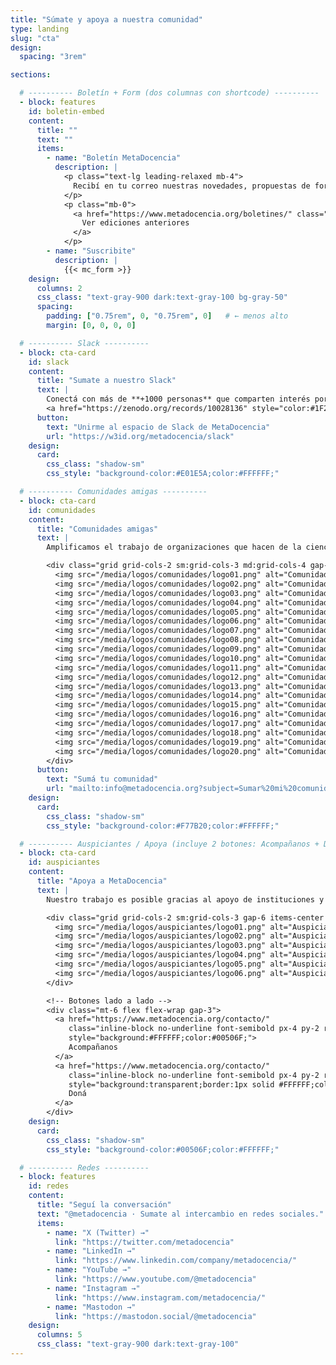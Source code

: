 ```yaml
---
title: "Súmate y apoya a nuestra comunidad"
type: landing
slug: "cta"
design:
  spacing: "3rem"

sections:

  # ---------- Boletín + Form (dos columnas con shortcode) ----------
  - block: features
    id: boletin-embed
    content:
      title: ""
      text: ""
      items:
        - name: "Boletín MetaDocencia"
          description: |
            <p class="text-lg leading-relaxed mb-4">
              Recibí en tu correo nuestras novedades, propuestas de formación, oportunidades y eventos de interés.
            </p>
            <p class="mb-0">
              <a href="https://www.metadocencia.org/boletines/" class="underline font-semibold" target="_blank" rel="noopener">
                Ver ediciones anteriores
              </a>
            </p>
        - name: "Suscribite"
          description: |
            {{< mc_form >}}
    design:
      columns: 2
      css_class: "text-gray-900 dark:text-gray-100 bg-gray-50"
      spacing:
        padding: ["0.75rem", 0, "0.75rem", 0]   # ← menos alto
        margin: [0, 0, 0, 0]

  # ---------- Slack ----------
  - block: cta-card
    id: slack
    content:
      title: "Sumate a nuestro Slack"
      text: |
        Conectá con más de **+1000 personas** que comparten interés por la educación, la ciencia abierta y la colaboración.
        <a href="https://zenodo.org/records/10028136" style="color:#1F2937;text-decoration:underline;">Qué es Slack y cómo puedo sumarme a la conversación</a>
      button:
        text: "Unirme al espacio de Slack de MetaDocencia"
        url: "https://w3id.org/metadocencia/slack"
    design:
      card:
        css_class: "shadow-sm"
        css_style: "background-color:#E01E5A;color:#FFFFFF;"

  # ---------- Comunidades amigas ----------
  - block: cta-card
    id: comunidades
    content:
      title: "Comunidades amigas"
      text: |
        Amplificamos el trabajo de organizaciones que hacen de la ciencia abierta un esfuerzo global, colectivo y comunitario.

        <div class="grid grid-cols-2 sm:grid-cols-3 md:grid-cols-4 gap-6 items-center mt-4">
          <img src="/media/logos/comunidades/logo01.png" alt="Comunidad 1" class="max-h-10 w-auto opacity-95">
          <img src="/media/logos/comunidades/logo02.png" alt="Comunidad 2" class="max-h-10 w-auto opacity-95">
          <img src="/media/logos/comunidades/logo03.png" alt="Comunidad 3" class="max-h-10 w-auto opacity-95">
          <img src="/media/logos/comunidades/logo04.png" alt="Comunidad 4" class="max-h-10 w-auto opacity-95">
          <img src="/media/logos/comunidades/logo05.png" alt="Comunidad 5" class="max-h-10 w-auto opacity-95">
          <img src="/media/logos/comunidades/logo06.png" alt="Comunidad 6" class="max-h-10 w-auto opacity-95">
          <img src="/media/logos/comunidades/logo07.png" alt="Comunidad 7" class="max-h-10 w-auto opacity-95">
          <img src="/media/logos/comunidades/logo08.png" alt="Comunidad 8" class="max-h-10 w-auto opacity-95">
          <img src="/media/logos/comunidades/logo09.png" alt="Comunidad 9" class="max-h-10 w-auto opacity-95">
          <img src="/media/logos/comunidades/logo10.png" alt="Comunidad 10" class="max-h-10 w-auto opacity-95">
          <img src="/media/logos/comunidades/logo11.png" alt="Comunidad 11" class="max-h-10 w-auto opacity-95">
          <img src="/media/logos/comunidades/logo12.png" alt="Comunidad 12" class="max-h-10 w-auto opacity-95">
          <img src="/media/logos/comunidades/logo13.png" alt="Comunidad 13" class="max-h-10 w-auto opacity-95">
          <img src="/media/logos/comunidades/logo14.png" alt="Comunidad 14" class="max-h-10 w-auto opacity-95">
          <img src="/media/logos/comunidades/logo15.png" alt="Comunidad 15" class="max-h-10 w-auto opacity-95">
          <img src="/media/logos/comunidades/logo16.png" alt="Comunidad 16" class="max-h-10 w-auto opacity-95">
          <img src="/media/logos/comunidades/logo17.png" alt="Comunidad 17" class="max-h-10 w-auto opacity-95">
          <img src="/media/logos/comunidades/logo18.png" alt="Comunidad 18" class="max-h-10 w-auto opacity-95">
          <img src="/media/logos/comunidades/logo19.png" alt="Comunidad 19" class="max-h-10 w-auto opacity-95">
          <img src="/media/logos/comunidades/logo20.png" alt="Comunidad 20" class="max-h-10 w-auto opacity-95">
        </div>
      button:
        text: "Sumá tu comunidad"
        url: "mailto:info@metadocencia.org?subject=Sumar%20mi%20comunidad"
    design:
      card:
        css_class: "shadow-sm"
        css_style: "background-color:#F77B20;color:#FFFFFF;"

  # ---------- Auspiciantes / Apoya (incluye 2 botones: Acompañanos + Doná) ----------
  - block: cta-card
    id: auspiciantes
    content:
      title: "Apoya a MetaDocencia"
      text: |
        Nuestro trabajo es posible gracias al apoyo de instituciones y organizaciones que comparten nuestra misión.

        <div class="grid grid-cols-2 sm:grid-cols-3 gap-6 items-center mt-4">
          <img src="/media/logos/auspiciantes/logo01.png" alt="Auspiciante 1" class="max-h-10 w-auto opacity-95">
          <img src="/media/logos/auspiciantes/logo02.png" alt="Auspiciante 2" class="max-h-10 w-auto opacity-95">
          <img src="/media/logos/auspiciantes/logo03.png" alt="Auspiciante 3" class="max-h-10 w-auto opacity-95">
          <img src="/media/logos/auspiciantes/logo04.png" alt="Auspiciante 4" class="max-h-10 w-auto opacity-95">
          <img src="/media/logos/auspiciantes/logo05.png" alt="Auspiciante 5" class="max-h-10 w-auto opacity-95">
          <img src="/media/logos/auspiciantes/logo06.png" alt="Auspiciante 6" class="max-h-10 w-auto opacity-95">
        </div>

        <!-- Botones lado a lado -->
        <div class="mt-6 flex flex-wrap gap-3">
          <a href="https://www.metadocencia.org/contacto/"
             class="inline-block no-underline font-semibold px-4 py-2 rounded-md"
             style="background:#FFFFFF;color:#00506F;">
             Acompañanos
          </a>
          <a href="https://www.metadocencia.org/contacto/"
             class="inline-block no-underline font-semibold px-4 py-2 rounded-md"
             style="background:transparent;border:1px solid #FFFFFF;color:#FFFFFF;">
             Doná
          </a>
        </div>
    design:
      card:
        css_class: "shadow-sm"
        css_style: "background-color:#00506F;color:#FFFFFF;"

  # ---------- Redes ----------
  - block: features
    id: redes
    content:
      title: "Seguí la conversación"
      text: "@metadocencia · Sumate al intercambio en redes sociales."
      items:
        - name: "X (Twitter) →"
          link: "https://twitter.com/metadocencia"
        - name: "LinkedIn →"
          link: "https://www.linkedin.com/company/metadocencia/"
        - name: "YouTube →"
          link: "https://www.youtube.com/@metadocencia"
        - name: "Instagram →"
          link: "https://www.instagram.com/metadocencia/"
        - name: "Mastodon →"
          link: "https://mastodon.social/@metadocencia"
    design:
      columns: 5
      css_class: "text-gray-900 dark:text-gray-100"
---
```


